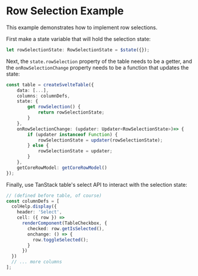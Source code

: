 # Row Selection Example

This example demonstrates how to implement row selections.

First make a state variable that will hold the selection state:

```ts
let rowSelectionState: RowSelectionState = $state({});
```

Next, the `state.rowSelection` property of the table needs to be a getter, and the `onRowSelectionChange` property needs to be a function that updates the state:

```ts
const table = createSvelteTable({
	data: [...],
	columns: columnDefs,
	state: {
		get rowSelection() {
			return rowSelectionState;
		}
	},
	onRowSelectionChange: (updater: Updater<RowSelectionState>)=> {
		if (updater instanceof Function) {
			rowSelectionState = updater(rowSelectionState);
		} else {
			rowSelectionState = updater;
		}
	},
	getCoreRowModel: getCoreRowModel()
});
```

Finally, use TanStack table's select API to interact with the selection state:

```ts
// (defined before table, of course)
const columnDefs = [
  colHelp.display({
    header: 'Select',
    cell: ({ row }) =>
      renderComponent(TableCheckbox, {
        checked: row.getIsSelected(),
        onchange: () => {
          row.toggleSelected();
        }
      })
  })
  // ... more columns
];
```
